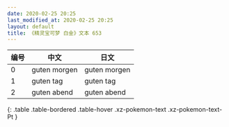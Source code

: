 ```yaml
---
date: 2020-02-25 20:25
last_modified_at: 2020-02-25 20:25
layout: default
title: 《精灵宝可梦 白金》文本 653
---
```

| 编号 | 中文 | 日文 |
| ---- | ---- | ---- |
| 0 | guten morgen | guten morgen |
| 1 | guten tag | guten tag |
| 2 | guten abend | guten abend |
{: .table .table-bordered .table-hover .xz-pokemon-text .xz-pokemon-text-Pt }